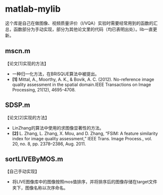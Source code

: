# matlab-mylib
这个库是自己在做图像、视频质量评价（I/VQA）实验时需要经常用到的函数的汇总，函数部分为手动实现，部分为其他论文里的代码（均已表明出处）。lib一直更新。

## mscn.m
【论文[1]实现的方法】
 - 一种归一化方法，在BRISQUE算法中被提出。
 - **[1]** Mittal, A., Moorthy, A. K., & Bovik, A. C. (2012). No-reference image quality assessment in the spatial domain.IEEE Transactions on Image Processing, 21(12), 4695-4708.

## SDSP.m
【论文[2]实现的方法】
 - LinZhang的算法中使用的求图像显著性的方法。
 - **[2]** L. Zhang, L. Zhang, X. Mou, and D. Zhang, “FSIM: A feature similarity index for image quality assessment,” IEEE Trans. Image Process., vol. 20, no. 8, pp. 2378–2386, Aug. 2011.

## sortLIVEByMOS.m
【自己手动实现】
 - 将LIVE图像库中的图像按照mos值排序，并将排序后的图像存储在target文件夹下，图像名称以次序命名。
